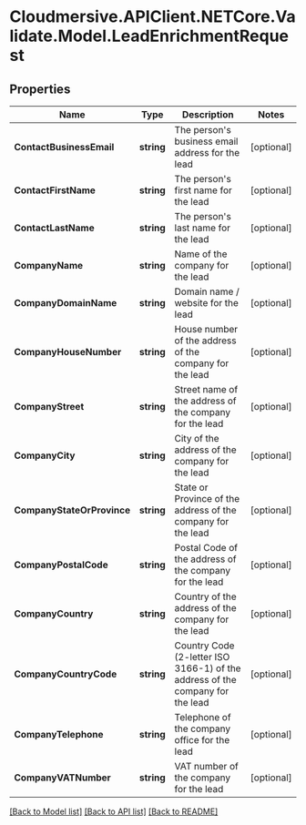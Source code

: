 # Cloudmersive.APIClient.NETCore.Validate.Model.LeadEnrichmentRequest
## Properties

Name | Type | Description | Notes
------------ | ------------- | ------------- | -------------
**ContactBusinessEmail** | **string** | The person&#39;s business email address for the lead | [optional] 
**ContactFirstName** | **string** | The person&#39;s first name for the lead | [optional] 
**ContactLastName** | **string** | The person&#39;s last name for the lead | [optional] 
**CompanyName** | **string** | Name of the company for the lead | [optional] 
**CompanyDomainName** | **string** | Domain name / website for the lead | [optional] 
**CompanyHouseNumber** | **string** | House number of the address of the company for the lead | [optional] 
**CompanyStreet** | **string** | Street name of the address of the company for the lead | [optional] 
**CompanyCity** | **string** | City of the address of the company for the lead | [optional] 
**CompanyStateOrProvince** | **string** | State or Province of the address of the company for the lead | [optional] 
**CompanyPostalCode** | **string** | Postal Code of the address of the company for the lead | [optional] 
**CompanyCountry** | **string** | Country of the address of the company for the lead | [optional] 
**CompanyCountryCode** | **string** | Country Code (2-letter ISO 3166-1) of the address of the company for the lead | [optional] 
**CompanyTelephone** | **string** | Telephone of the company office for the lead | [optional] 
**CompanyVATNumber** | **string** | VAT number of the company for the lead | [optional] 

[[Back to Model list]](../README.md#documentation-for-models) [[Back to API list]](../README.md#documentation-for-api-endpoints) [[Back to README]](../README.md)

